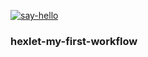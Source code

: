 [![say-hello](https://github.com/ExpCoderWeb/hexlet-my-first-workflow/actions/workflows/say-hello.yml/badge.svg)](https://github.com/ExpCoderWeb/hexlet-my-first-workflow/actions/workflows/say-hello.yml)

### hexlet-my-first-workflow
